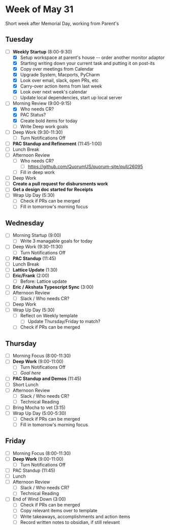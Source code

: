 # Week of May 31
Short week after Memorial Day, working from Parent's

## Tuesday
- [ ] **Weekly Startup** (8:00-9:30)
	- [x] Setup workspace at parent's house -- order another monitor adaptor
	- [x] Starting writing down your current task and putting it on post-its
	- [x] Copy over meetings from Calendar
	- [x] Upgrade System, Macports, PyCharm
	- [x] Look over email, slack, open PRs, etc
	- [x] Carry-over action items from last week
	- [x] Look over next week's calendar
	- [ ] Update local dependencies, start up local server
- [ ] Morning Review (9:00-9:15)
	- [x] Who needs CR?
	- [x] PAC Status?
	- [x] Create bold items for today
	- [ ] Write Deep work goals
- [ ] Deep Work (9:30-11:30)
	- [ ] Turn Notifications Off
- [ ] **PAC Standup and Refinement** (11:45-1:00)
- [ ] Lunch Break
- [ ] Afternoon Review
	- [ ] Who needs CR?
		- [ ] https://github.com/QuorumUS/quorum-site/pull/26095
	- [ ] Fill in deep work
- [ ] Deep Work
- [ ] **Create a pull request for disbursments work**
- [ ] **Get a design doc started for Receipts**
- [ ] Wrap Up Day (5:30)
	- [ ] Check if PRs can be merged
	- [ ] Fill in tomorrow's morning focus

## Wednesday
- [ ] Morning Startup (9:00)
	- [ ] Write 3 managable goals for today
- [ ] Deep Work (9:30-11:30)
	- [ ] Turn Notifications Off
- [ ] **PAC Standup** (11:45)
- [ ] Lunch Break
- [ ] **Lattice Update** (1:30)
- [ ] **Eric/Frank** (2:00)
	- [ ] Before: Lattice update
- [ ] **Eric / Akshata Typescript Sync** (3:00)
- [ ] Afternoon Review
	- [ ] Slack / Who needs CR?
- [ ] Deep Work
- [ ] Wrap Up Day (5:30)
	- [ ] Reflect on Weekly template
		- [ ] Update Thursday/Friday to match?
	- [ ] Check if PRs can be merged

## Thursday
 - [ ] Morning Focus (8:00-11:30)
 - [ ] **Deep Work** (9:00-11:00)
	 - [ ] Turn Notifications Off
	 - [ ] *Goal here*
 - [ ] **PAC Standup and Demos** (11:45)
 - [ ] Short Lunch
 - [ ] Afternoon Review
	 - [ ] Slack / Who needs CR?
	 - [ ] Technical Reading
 - [ ] Bring Mocha to vet (3:15)
 - [ ] Wrap Up Day (5:00-5:30)
	 - [ ] Check if PRs can be merged
	 - [ ] Fill in tomorrow's morning focus

## Friday
 - [ ] Morning Focus (8:00-11:30)
 - [ ] **Deep Work** (9:00-11:00)
	 - [ ] Turn Notifications Off
 - [ ] PAC Standup (11:45)
 - [ ] Lunch
 - [ ] Afternoon Review
	 - [ ] Slack / Who needs CR?
	 - [ ] Technical Reading
 - [ ] End of Wind Down (3:00)
	 - [ ] Check if PRs can be merged
	 - [ ] Copy relevant items over to template
	 - [ ] Write takeaways, accomplishments and action items
	 - [ ] Record written notes to obsidian, if still relevant